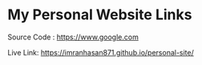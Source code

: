# My Personal Website Links

Source Code : <https://www.google.com>

Live Link: <https://imranhasan871.github.io/personal-site/>
